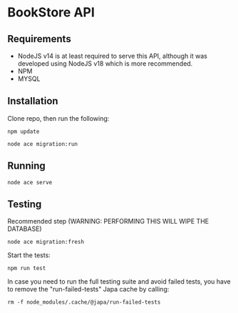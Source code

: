 # BookStore API

## Requirements

- NodeJS v14 is at least required to serve this API, although it was developed using NodeJS v18 which is more recommended.
- NPM
- MYSQL

## Installation
Clone repo, then run the following:

``` npm update ```

``` node ace migration:run ```

## Running
``` node ace serve ```

## Testing
Recommended step (WARNING: PERFORMING THIS WILL WIPE THE DATABASE)

``` node ace migration:fresh ```

Start the tests:

``` npm run test ```

In case you need to run the full testing suite and avoid failed tests, you have to remove the "run-failed-tests" Japa cache by calling:

``` rm -f node_modules/.cache/@japa/run-failed-tests ```